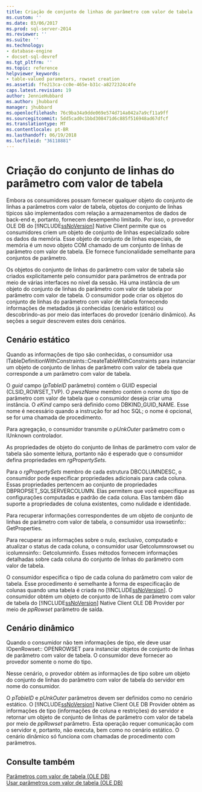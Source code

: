 ```yaml
---
title: Criação de conjunto de linhas de parâmetro com valor de tabela | Microsoft Docs
ms.custom: ''
ms.date: 03/06/2017
ms.prod: sql-server-2014
ms.reviewer: ''
ms.suite: ''
ms.technology:
- database-engine
- docset-sql-devref
ms.tgt_pltfrm: ''
ms.topic: reference
helpviewer_keywords:
- table-valued parameters, rowset creation
ms.assetid: ffe213ca-cc0e-465e-b31c-a8272324c4fe
caps.latest.revision: 19
author: JennieHubbard
ms.author: jhubbard
manager: jhubbard
ms.openlocfilehash: 76c9ba34a9dde069e574d714a042a7a9cf11a9ff
ms.sourcegitcommit: 5dd5cad0c1bbd308471d6c885f516948ad67dfcf
ms.translationtype: MT
ms.contentlocale: pt-BR
ms.lasthandoff: 06/19/2018
ms.locfileid: "36118881"
---
```

# <a name="table-valued-parameter-rowset-creation"></a>Criação do conjunto de linhas do parâmetro com valor de tabela
  Embora os consumidores possam fornecer qualquer objeto do conjunto de linhas a parâmetros com valor de tabela, objetos do conjunto de linhas típicos são implementados com relação a armazenamentos de dados de back-end e, portanto, fornecem desempenho limitado. Por isso, o provedor OLE DB do [!INCLUDE[ssNoVersion](../../includes/ssnoversion-md.md)] Native Client permite que os consumidores criem um objeto de conjunto de linhas especializado sobre os dados da memória. Esse objeto de conjunto de linhas especiais, de memória é um novo objeto COM chamado de um conjunto de linhas de parâmetro com valor de tabela. Ele fornece funcionalidade semelhante para conjuntos de parâmetro.  
  
 Os objetos do conjunto de linhas do parâmetro com valor de tabela são criados explicitamente pelo consumidor para parâmetros de entrada por meio de várias interfaces no nível da sessão. Há uma instância de um objeto do conjunto de linhas do parâmetro com valor de tabela por parâmetro com valor de tabela. O consumidor pode criar os objetos do conjunto de linhas do parâmetro com valor de tabela fornecendo informações de metadados já conhecidas (cenário estático) ou descobrindo-as por meio das interfaces do provedor (cenário dinâmico). As seções a seguir descrevem estes dois cenários.  
  
## <a name="static-scenario"></a>Cenário estático  
 Quando as informações de tipo são conhecidas, o consumidor usa ITableDefinitionWithConstraints::CreateTableWithConstraints para instanciar um objeto de conjunto de linhas de parâmetro com valor de tabela que corresponde a um parâmetro com valor de tabela.  
  
 O *guid* campo (*pTableID* parâmetro) contém o GUID especial (CLSID_ROWSET_TVP). O *pwszName* membro contém o nome do tipo de parâmetro com valor de tabela que o consumidor deseja criar uma instância. O *eKind* campo será definido como DBKIND_GUID_NAME. Esse nome é necessário quando a instrução for ad hoc SQL; o nome é opcional, se for uma chamada de procedimento.  
  
 Para agregação, o consumidor transmite o *pUnkOuter* parâmetro com o IUnknown controlador.  
  
 As propriedades de objeto do conjunto de linhas de parâmetro com valor de tabela são somente leitura, portanto não é esperado que o consumidor defina propriedades em *rgPropertySets*.  
  
 Para o *rgPropertySets* membro de cada estrutura DBCOLUMNDESC, o consumidor pode especificar propriedades adicionais para cada coluna. Essas propriedades pertencem ao conjunto de propriedades DBPROPSET_SQLSERVERCOLUMN. Elas permitem que você especifique as configurações computadas e padrão de cada coluna. Elas também dão suporte a propriedades de coluna existentes, como nulidade e identidade.  
  
 Para recuperar informações correspondentes de um objeto de conjunto de linhas de parâmetro com valor de tabela, o consumidor usa irowsetinfo:: GetProperties.  
  
 Para recuperar as informações sobre o nulo, exclusivo, computado e atualizar o status de cada coluna, o consumidor usar Getcolumnsrowset ou icolumnsinfo:: Getcolumninfo. Esses métodos fornecem informações detalhadas sobre cada coluna do conjunto de linhas do parâmetro com valor de tabela.  
  
 O consumidor especifica o tipo de cada coluna do parâmetro com valor de tabela. Esse procedimento é semelhante à forma de especificação de colunas quando uma tabela é criada no [!INCLUDE[ssNoVersion](../../includes/ssnoversion-md.md)]. O consumidor obtém um objeto de conjunto de linhas de parâmetro com valor de tabela do [!INCLUDE[ssNoVersion](../../includes/ssnoversion-md.md)] Native Client OLE DB Provider por meio de *ppRowset* parâmetro de saída.  
  
## <a name="dynamic-scenario"></a>Cenário dinâmico  
 Quando o consumidor não tem informações de tipo, ele deve usar IOpenRowset:: OPENROWSET para instanciar objetos de conjunto de linhas de parâmetro com valor de tabela. O consumidor deve fornecer ao provedor somente o nome do tipo.  
  
 Nesse cenário, o provedor obtém as informações de tipo sobre um objeto do conjunto de linhas do parâmetro com valor de tabela do servidor em nome do consumidor.  
  
 O *pTableID* e *pUnkOuter* parâmetros devem ser definidos como no cenário estático. O [!INCLUDE[ssNoVersion](../../includes/ssnoversion-md.md)] Native Client OLE DB Provider obtém as informações de tipo (informações de coluna e restrições) do servidor e retornar um objeto de conjunto de linhas de parâmetro com valor de tabela por meio de *ppRowset* parâmetro. Esta operação requer comunicação com o servidor e, portanto, não executa, bem como no cenário estático. O cenário dinâmico só funciona com chamadas de procedimento com parâmetros.  
  
## <a name="see-also"></a>Consulte também  
 [Parâmetros com valor de tabela &#40;OLE DB&#41;](table-valued-parameters-ole-db.md)   
 [Usar parâmetros com valor de tabela &#40;OLE DB&#41;](../native-client-ole-db-how-to/use-table-valued-parameters-ole-db.md)  
  
  